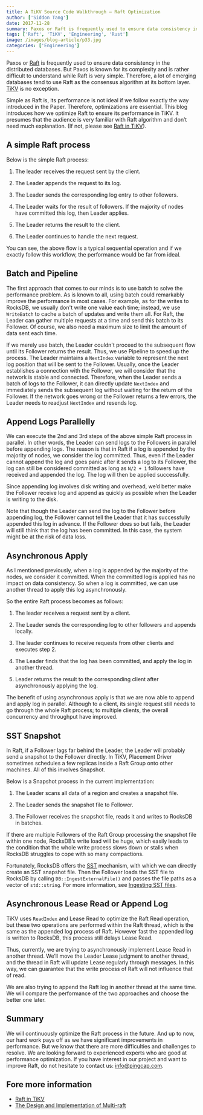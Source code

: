 ```yaml
---
title: A TiKV Source Code Walkthrough – Raft Optimization
author: ['Siddon Tang']
date: 2017-11-28
summary: Paxos or Raft is frequently used to ensure data consistency in the distributed computing area. But Paxos is known for its complexity and is rather difficult to understand while Raft is very simple. Therefore, a lot of emerging databases tend to use Raft as the consensus algorithm at its bottom layer. TiKV is no exception.
tags: ['Raft', 'TiKV', 'Engineering', 'Rust']
image: /images/blog-article/p33.jpg
categories: ['Engineering']
---
```


Paxos or [Raft](https://raft.github.io/) is frequently used to ensure data consistency in the distributed databases. But Paxos is known for its complexity and is rather difficult to understand while Raft is very simple. Therefore, a lot of emerging databases tend to use Raft as the consensus algorithm at its bottom layer. [TiKV](https://github.com/pingcap/tikv) is no exception.

Simple as Raft is, its performance is not ideal if we follow exactly the way introduced in the Paper. Therefore, optimizations are essential. This blog introduces how we optimize Raft to ensure its performance in TiKV. It presumes that the audience is very familiar with Raft algorithm and don’t need much explanation. (If not, please see [Raft in TiKV](https://pingcap.com/blog/2017-07-28-raftintikv/)).

##  A simple Raft process

Below is the simple Raft process:

1. The leader receives the request sent by the client.

2. The Leader appends the request to its log.

3. The Leader sends the corresponding log entry to other followers.

4. The Leader waits for the result of followers. If the majority of nodes have committed this log, then Leader applies.

5. The Leader returns the result to the client.

6. The Leader continues to handle the next request.

You can see, the above flow is a typical sequential operation and if we exactly follow this workflow, the performance would be far from ideal.

## Batch and Pipeline

The first approach that comes to our minds is to use batch to solve the performance problem. As is known to all, using batch could remarkably improve the performance in most cases. For example, as for the writes to RocksDB, we usually don't write one value each time;  instead, we use `WriteBatch` to cache a batch of updates and write them all. For Raft, the Leader can gather multiple requests at a time and send this batch to its Follower. Of course, we also need a maximum size to limit the amount of data sent each time.

If we merely use batch, the Leader couldn't proceed to the subsequent flow until its Follower returns the result. Thus, we use Pipeline to speed up the process. The Leader maintains a `NextIndex` variable to represent the next log position that will be sent to the Follower. Usually, once the Leader establishes a connection with the Follower, we will consider that the network is stable and connected. Therefore, when the Leader sends a batch of logs to the Follower, it can directly update `NextIndex` and immediately sends the subsequent log without waiting for the return of the Follower. If the network goes wrong or the Follower returns a few errors, the Leader needs to readjust `NextIndex` and resends log.

## Append Logs Parallelly

We can execute the 2nd and 3rd steps of the above simple Raft process in parallel. In other words, the Leader can send logs to the Followers in parallel before appending logs. The reason is that in Raft if a log is appended by the majority of nodes, we consider the log committed. Thus, even if the Leader cannot append the log and goes panic after it sends a log to its Follower, the log can still be considered committed as long as `N/2 + 1` followers have received and appended the log. The log will then be applied successfully.

Since appending log involves disk writing and overhead, we’d better make the Follower receive log and append as quickly as possible when the Leader is writing to the disk.

Note that though the Leader can send the log to the Follower before appending log, the Follower cannot tell the Leader that it has successfully appended this log in advance. If the Follower does so but fails, the Leader will still think that the log has been committed. In this case, the system might be at the risk of data loss.

## Asynchronous Apply

As I mentioned previously, when a log is appended by the majority of the nodes, we consider it committed. When the committed log is applied has no impact on data consistency. So when a log is committed, we can use another thread to apply this log asynchronously.

So the entire Raft process becomes as follows:

1. The leader receives a request sent by a client.

2. The Leader sends the corresponding log to other followers and appends locally.

3. The leader continues to receive requests from other clients and executes step 2.

4. The Leader finds that the log has been committed, and apply the log in another thread.

5. Leader returns the result to the corresponding client after asynchronously applying the log.

The benefit of using asynchronous apply is that we are now able to append and apply log in parallel. Although to a client, its single request still needs to go through the whole Raft process; to multiple clients, the overall concurrency and throughput have improved.

## SST Snapshot

In Raft, if a Follower lags far behind the Leader, the Leader will probably send a snapshot to the Follower directly. In TiKV, Placement Driver sometimes schedules a few replicas inside a Raft Group onto other machines. All of this involves Snapshot.

Below is a Snapshot process in the current implementation:

1. The Leader scans all data of a region and creates a snapshot file.

2. The Leader sends the snapshot file to Follower.

3. The Follower receives the snapshot file, reads it and writes to RocksDB in batches.

If there are multiple Followers of the Raft Group processing the snapshot file within one node, RocksDB’s write load will be huge, which easily leads to the condition that the whole write process slows down or stalls when RocksDB struggles to cope with so many compactions.

Fortunately, RocksDB offers the [SST](https://github.com/facebook/rocksdb/wiki/Creating-and-Ingesting-SST-files) mechanism, with which we can directly create an SST snapshot file. Then the Follower loads the SST file to RocksDB  by calling `DB::IngestExternalFile()` and passes the file paths as a vector of `std::string`. For more information, see [Ingesting SST files](https://github.com/facebook/rocksdb/wiki/Creating-and-Ingesting-SST-files#ingesting-sst-files).

## Asynchronous Lease Read or Append Log

TiKV uses `ReadIndex` and Lease Read to optimize the Raft Read operation, but these two operations are performed within the Raft thread, which is the same as the appended log process of Raft. However fast the appended log is written to RocksDB, this process still delays Lease Read.

Thus, currently, we are trying to asynchronously implement Lease Read in another thread. We’ll move the Leader Lease judgment to another thread, and the thread in Raft will update Lease regularly through messages. In this way, we can guarantee that the write process of Raft will not influence that of read.

We are also trying to append the Raft log in another thread at the same time. We will compare the performance of the two approaches and choose the better one later.  

## Summary

We will continuously optimize the Raft process in the future. And up to now, our hard work pays off as we have significant improvements in performance. But we know that there are more difficulties and challenges to resolve. We are looking forward to experienced experts who are good at performance optimization. If you have interest in our project and want to improve Raft, do not hesitate to contact us: [info@pingcap.com](mailto:info@pingcap.com). 

## Fore more information

- [Raft in TiKV](https://pingcap.com/blog/2017-07-28-raftintikv/)
- [The Design and Implementation of Multi-raft](https://pingcap.com/blog/2017-08-15-multi-raft/)

